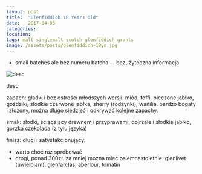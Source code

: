 ```yaml
---
layout: post
title:  "Glenfiddich 18 Years Old"
date:   2017-04-06
categories: 
location: 
tags: malt singlemalt scotch glenfiddich grants
image: /assets/posts/glenfiddich-18yo.jpg
---
```


* small batches ale bez numeru batcha -- bezużyteczna informacja


<div class="post-image">
    <img src="{{ page.image }}" alt="desc" />
    <p class="post-image-caption">desc</p>
</div>

zapach: gładki i bez ostrości młodszych wersji. miód, toffi, pieczone jabłko, goździki, słodkie czerwone jabłka, sherry (rodzynki), wanilia. bardzo bogaty i złożony, można długo siedzieć i odkrywać kolejne zapachy.

smak: słodki, ściągający drewnem i przyprawami, dojrzałe i słodkie jabłko, gorzka czekolada (z tyłu języka)

finisz: długi i satysfakcjonujący.

* warto choć raz spróbować
* drogi, ponad 300zł. za mniej można mieć osiemnastoletnie: glenlivet (uwielbiam), glenfarclas, aberlour, tomatin
